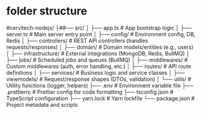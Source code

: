 # folder structure 
#cervitech-nodejs/
├##── src/
│   ├── app.ts                    # App bootstrap logic
│   ├── server.ts                 # Main server entry point
│   ├── config/                   # Environment config, DB, Redis
│   ├── controllers/              # REST API controllers (handles requests/responses)
│   ├── domain/                   # Domain models/entities (e.g., users)
│   ├── infrastructure/           # External integrations (MongoDB, Redis, BullMQ)
│   ├── jobs/                     # Scheduled jobs and queues (BullMQ)
│   ├── middlewares/             # Custom middlewares (auth, error handling, etc.)
│   ├── routes/                   # API route definitions
│   ├── services/                 # Business logic and service classes
│   ├── viewmodels/               # Request/response shapes (DTOs, validation)
│   └── utils/                    # Utility functions (logger, helpers)
├── .env                          # Environment variable file
├── .prettierrc                   # Prettier config for code formatting
├── tsconfig.json                 # TypeScript configuration
├── yarn.lock                     # Yarn lockfile
└── package.json                  # Project metadata and scripts
